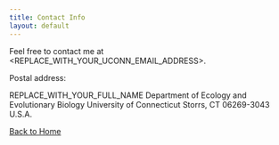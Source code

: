 ```yaml
---
title: Contact Info
layout: default
---
```


Feel free to contact me at <REPLACE_WITH_YOUR_UCONN_EMAIL_ADDRESS>.

Postal address: 

REPLACE_WITH_YOUR_FULL_NAME 
Department of Ecology and Evolutionary Biology 
University of Connecticut 
Storrs, CT 06269-3043
U.S.A.

[Back to Home](https://xxxx.github.io/)
